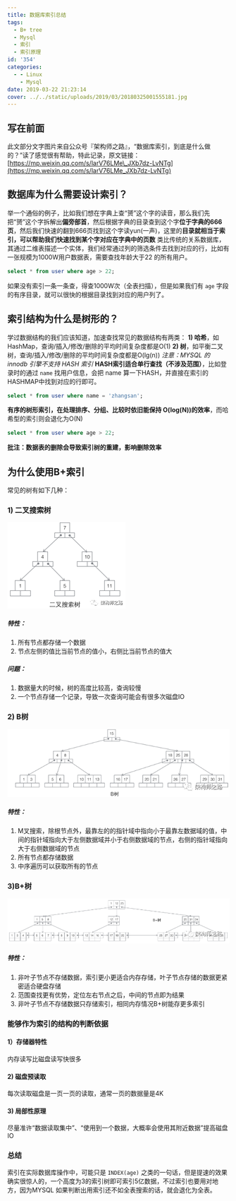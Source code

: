```yaml
---
title: 数据库索引总结
tags:
  - B+ tree
  - Mysql
  - 索引
  - 索引原理
id: '354'
categories:
  - - Linux
    - Mysql
date: 2019-03-22 21:23:14
cover: ../../static/uploads/2019/03/20180325001555181.jpg
---
```




## 写在前面

此文部分文字图片来自公众号『架构师之路』，“数据库索引，到底是什么做的？”读了感觉很有帮助，特此记录，原文链接：[https://mp.weixin.qq.com/s/larV76LMe\_JXb7dz-LvNTg](https://mp.weixin.qq.com/s/larV76LMe_JXb7dz-LvNTg)

## 数据库为什么需要设计索引？

举一个通俗的例子，比如我们想在字典上查“赟”这个字的读音，那么我们先把“赟”这个字拆解出**偏旁部首**，然后根据字典的目录查到这个字**位于字典的666页**，然后我们快速的翻到666页找到这个字读yun(一声)，这里的**目录就相当于索引，可以帮助我们快速找到某个字对应在字典中的页数** 类比传统的关系数据库，其通过二维表描述一个实体，我们经常通过列的筛选条件去找到对应的行，比如有一张规模为1000W用户数据表，需要查找年龄大于22 的所有用户。

```sql
select * from user where age > 22;
```

如果没有索引一条一条查，得查1000W次（全表扫描），但是如果我们有 `age` 字段的有序目录，就可以很快的根据目录找到对应的用户列了。

## 索引结构为什么是树形的？

学过数据结构的我们应该知道，加速查找常见的数据结构有两类： **1) 哈希**，如HashMap，查询/插入/修改/删除的平均时间复杂度都是O(1) **2) 树**，如平衡二叉树，查询/插入/修改/删除的平均时间复杂度都是O(lg(n)) _注意：MYSQL 的 innodb 引擎不支持 HASH 索引_ **HASH索引适合单行查找（不涉及范围）**，比如登录时的通过 `name` 找用户信息，会把 name 算一下HASH，并直接在索引的HASHMAP中找到对应的行即可。

```sql
select * from user where name = 'zhangsan';
```

**有序的树形索引，在处理排序、分组、比较时依旧能保持 O(log(N))的效率**，而哈希型的索引则会退化为O(N)

```sql
select * from user where age > 22;
```

**批注：数据表的删除会导致索引树的重建，影响删除效率**

## 为什么使用B+索引

常见的树有如下几种：

### 1) 二叉搜索树

![](../static/uploads/2019/03/d7e7200f8a13f508f59015104d9830d6.png)

##### 特性：

1.  所有节点都存储一个数据
2.  节点左侧的值比当前节点的值小，右侧比当前节点的值大

##### 问题：

1.  数据量大的时候，树的高度比较高，查询较慢
2.  一个节点存储一个记录，导致一次查询可能会有很多次磁盘IO

### 2) B树

![](../static/uploads/2019/03/1e1f46d5d6490c9f3556a8e1de8a53e6.png)

##### 特性：

1.  M叉搜索，除根节点外，最靠左的的指针域中指向小于最靠左数据域的值，中间的指针域指向大于左侧数据域并小于右侧数据域的节点，右侧的指针域指向大于右侧数据域的节点
2.  所有节点都存储数据
3.  中序遍历可以获取所有的节点

### 3)B+树

![](../static/uploads/2019/03/d99793ab0324affa14fd5050d88fe9b5.png)

##### 特性：

1.  非叶子节点不存储数据，索引更小更适合内存存储，叶子节点存储的数据更紧密适合硬盘存储
2.  范围查找更有优势，定位左右节点之后，中间的节点即为结果
3.  非叶子节点不存储数据只存储索引，相同内存情况B+树能存更多索引

### 能够作为索引的结构的判断依据

#### 1）存储器特性

内存读写比磁盘读写快很多

#### 2) 磁盘预读取

每次读取磁盘是一页一页的读取，通常一页的数据量是4K

#### 3) 局部性原理

尽量准许“数据读取集中”、“使用到一个数据，大概率会使用其附近数据”提高磁盘IO

### 总结

索引在实际数据库操作中，可能只是 `INDEX(age)` 之类的一句话，但是提速的效果确实很惊人的，一个高度为3的索引树即可索引5亿数据，不过索引也要用对地方，因为MYSQL 如果判断出用索引还不如全表搜索的话，就会退化为全表。